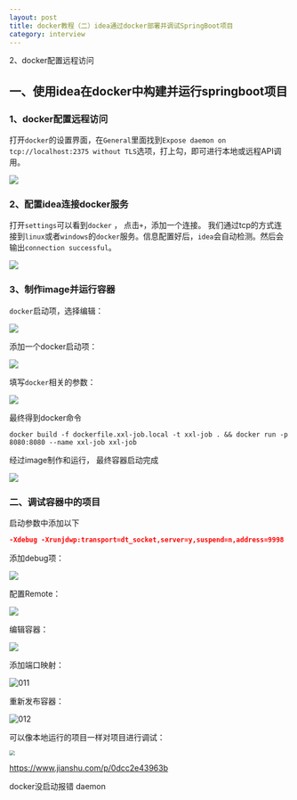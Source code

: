 ```yaml
---
layout: post
title: docker教程（二）idea通过docker部署并调试SpringBoot项目
category: interview
---
```




2、docker配置远程访问 

 

## 一、使用idea在docker中构建并运行springboot项目

### 1、docker配置远程访问 

打开`docker`的设置界面，在`General`里面找到`Expose daemon on tcp://localhost:2375 without TLS`选项，打上勾，即可进行本地或远程API调用。 

![](D:\workspace\laughitover.github.com\assets\images\2020\dockerDebug\001.png)

### 2、配置idea连接docker服务

 打开`settings`可以看到`docker` ， 点击`+`，添加一个连接。 我们通过tcp的方式连接到`linux`或者`windows`的`docker`服务。信息配置好后，`idea`会自动检测。然后会输出`connection successful`。 

![](D:\workspace\laughitover.github.com\assets\images\2020\dockerDebug\003.png)

### 3、制作image并运行容器

 `docker`启动项，选择编辑： 

![](D:\workspace\laughitover.github.com\assets\images\2020\dockerDebug\006.png)

 添加一个docker启动项： 

![](D:\workspace\laughitover.github.com\assets\images\2020\dockerDebug\005.png)

 填写`docker`相关的参数： 

![](D:\workspace\laughitover.github.com\assets\images\2020\dockerDebug\004.png)

最终得到docker命令

`docker build -f dockerfile.xxl-job.local -t xxl-job . && docker run -p 8080:8080 --name xxl-job xxl-job `

经过image制作和运行， 最终容器启动完成 

![](D:\workspace\laughitover.github.com\assets\images\2020\dockerDebug\007.png)

### 二、调试容器中的项目

启动参数中添加以下

```json
-Xdebug -Xrunjdwp:transport=dt_socket,server=y,suspend=n,address=9998 
```



添加debug项：

![](D:\workspace\laughitover.github.com\assets\images\2020\dockerDebug\008.png)

配置Remote：

![](D:\workspace\laughitover.github.com\assets\images\2020\dockerDebug\009.png)

编辑容器：

![](D:\workspace\laughitover.github.com\assets\images\2020\dockerDebug\010.png)

添加端口映射：

![011](D:\workspace\laughitover.github.com\assets\images\2020\dockerDebug\011.png)

重新发布容器：

![012](D:\workspace\laughitover.github.com\assets\images\2020\dockerDebug\012.png)

可以像本地运行的项目一样对项目进行调试：

<img src="D:\workspace\laughitover.github.com\assets\images\2020\dockerDebug\013.png" style="zoom:60%;" />



 https://www.jianshu.com/p/0dcc2e43963b 



docker没启动报错  daemon 